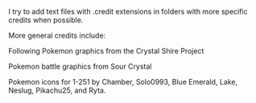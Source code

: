 I try to add text files with .credit extensions in folders with more specific credits when possible.

More general credits include:

Following Pokemon graphics from the Crystal Shire Project

Pokemon battle graphics from Sour Crystal

Pokemon icons for 1-251 by Chamber, Solo0993, Blue Emerald, Lake, Neslug, Pikachu25, and Ryta.